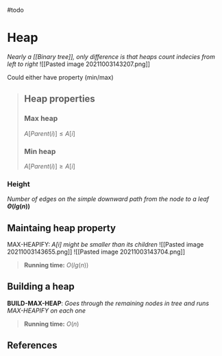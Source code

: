 #todo 

# Heap
*Nearly a [[Binary tree]], only difference is that heaps count indecies from left to right*
![[Pasted image 20211003143207.png]]

Could either have property (min/max)

>## Heap properties
>### Max heap
>$A[Parent(i)] \le A[i]$
>### Min heap
>$A[Parent(i)] \ge A[i]$

### Height
*Number of edges on the simple downward path from the node to a leaf*
**$\Theta(lg(n))$**

## Maintaing heap property
MAX-HEAPIFY: *A[i] might be smaller than its children*
![[Pasted image 20211003143655.png]]
![[Pasted image 20211003143704.png]]

> **Running time:**
> $O(lg(n))$

## Building a heap
**BUILD-MAX-HEAP**: *Goes through the remaining nodes in tree and runs MAX-HEAPIFY on each one*

> **Running time:**
> $O(n)$

## 

## References